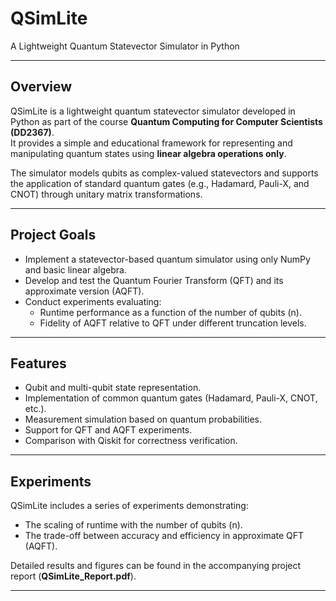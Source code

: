 # QSimLite  
A Lightweight Quantum Statevector Simulator in Python

---

## Overview  
QSimLite is a lightweight quantum statevector simulator developed in Python as part of the course **Quantum Computing for Computer Scientists (DD2367)**.  
It provides a simple and educational framework for representing and manipulating quantum states using **linear algebra operations only**.

The simulator models qubits as complex-valued statevectors and supports the application of standard quantum gates (e.g., Hadamard, Pauli-X, and CNOT) through unitary matrix transformations.

---

## Project Goals  
- Implement a statevector-based quantum simulator using only NumPy and basic linear algebra.  
- Develop and test the Quantum Fourier Transform (QFT) and its approximate version (AQFT).  
- Conduct experiments evaluating:  
  - Runtime performance as a function of the number of qubits (n).  
  - Fidelity of AQFT relative to QFT under different truncation levels.

---

## Features  
- Qubit and multi-qubit state representation.  
- Implementation of common quantum gates (Hadamard, Pauli-X, CNOT, etc.).  
- Measurement simulation based on quantum probabilities.  
- Support for QFT and AQFT experiments.  
- Comparison with Qiskit for correctness verification.

---

## Experiments  
QSimLite includes a series of experiments demonstrating:  
- The scaling of runtime with the number of qubits (n).  
- The trade-off between accuracy and efficiency in approximate QFT (AQFT).  

Detailed results and figures can be found in the accompanying project report (**QSimLite_Report.pdf**).

---

